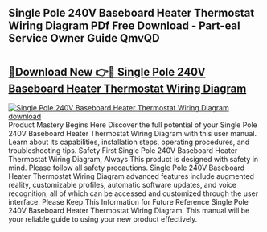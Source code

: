 ## Single Pole 240V Baseboard Heater Thermostat Wiring Diagram PDf Free Download - Part-eal Service Owner Guide QmvQD

# <h2><a href="http://dfsnib3.blite.top/?on=Single+Pole+240V+Baseboard+Heater+Thermostat+Wiring+Diagram">🔗Download New 👉🔴 Single Pole 240V Baseboard Heater Thermostat Wiring Diagram</a></h2>

[![Single Pole 240V Baseboard Heater Thermostat Wiring Diagram download](https://i.imgur.com/lujVjoI.png)](http://dfsnib3.blite.top/?on=Single+Pole+240V+Baseboard+Heater+Thermostat+Wiring+Diagram)
Product Mastery Begins Here Discover the full potential of your Single Pole 240V Baseboard Heater Thermostat Wiring Diagram with this user manual. Learn about its capabilities, installation steps, operating procedures, and troubleshooting tips. Safety First Single Pole 240V Baseboard Heater Thermostat Wiring Diagram, Always This product is designed with safety in mind. Please follow all safety precautions. Single Pole 240V Baseboard Heater Thermostat Wiring Diagram advanced features include augmented reality, customizable profiles, automatic software updates, and voice recognition, all of which can be accessed and customized through the user interface. Please Keep This Information for Future Reference Single Pole 240V Baseboard Heater Thermostat Wiring Diagram. This manual will be your reliable guide to using your new product effectively.

